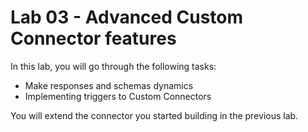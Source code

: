 # Lab 03 - Advanced Custom Connector features

In this lab, you will go through the following tasks:

* Make responses and schemas dynamics
* Implementing triggers to Custom Connectors

You will extend the connector you started building in the previous lab.
